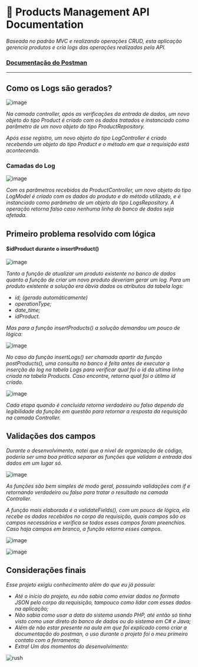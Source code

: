<h1>📄 Products Management API Documentation</h1>

<p><i>
 Baseada no padrão MVC e realizando operações CRUD, esta aplicação gerencia produtos e cria logs das operações realizadas pela API.
</p></i>

<h3><a href="https://documenter.getpostman.com/view/37986149/2sAXqzWyKi">Documentação do Postman</a></h3>

<hr />

###

<h2>Como os Logs são gerados?</h2>

![image](https://github.com/user-attachments/assets/6fa321ed-520a-4271-990d-33cb950a76bd)


<p><i>
  Na camada controller, após as verificações da entrada de dados, um novo objeto do tipo Product é criado com os dados tratados e instanciado como parâmetro de um novo objeto do tipo ProductRepository.
</p>
<p>
  Após esse registro, um novo objeto do tipo LogController é criado recebendo um objeto do tipo Product e o método em que a requisição está acontecendo.
</p></i>

<h3>Camadas do Log</h3>

![image](https://github.com/user-attachments/assets/4fbf3bbf-fdc3-481c-848c-592881d318d2)


<p><i>
  Com os parâmetros recebidos da ProductController, um novo objeto do tipo LogModel é criado com os dados do produto e do método utilizado, e é instanciado como parâmetro de um objeto do tipo LogsRepository. A operação retorna falso caso nenhuma linha do banco de dados seja afetada.
</p></i>

###

<h2>Primeiro problema resolvido com lógica</h2>
<h4>$idProduct durante o insertProduct()</h4>

![image](https://github.com/user-attachments/assets/723a818e-f7ea-47d6-87ae-da4d9f155f97)

<p><i>
  Tanto a função de atualizar um produto existente no banco de dados quanto a função de criar um novo produto deveriam gerar um log. Para um produto existente a solução era óbvia dados os atributos da tabela logs:
  <ul>
    <li>id; (gerado automáticamente)</li>
    <li>operationType;</li>
    <li>date_time;</li>
    <li>idProduct.</li>
  </ul>
</p>

<p>
  Mas para a função insertProducts() a solução demandou um pouco de lógica:
</p>
</i>

![image](https://github.com/user-attachments/assets/30f36082-9ccf-449c-b056-78e2d991f702)

<p><i>
  No caso da função insertLogs() ser chamada apartir da função postProducts(), uma consulta no banco é feita antes de executar a inserção do log na tabela Logs para verificar qual foi o id da ultima linha criada na tabela Products. Caso encontre, retorna qual foi o 
  útilmo id criado.
</i></p>

![image](https://github.com/user-attachments/assets/0c0cfff9-896e-413b-a55a-6bd920a919f8)

<p><i>
  Cada etapa quando é concluída retorna verdadeiro ou falso dependo da legibilidade da função em questão para retornar a resposta da requisição na camada Controller.
</p></i>

###

<h2>Validações dos campos</h2>

<p><i>
  Durante o desenvolvimento, notei que a nível de organização de código, poderia ser uma boa prática separar as funções que validam a entrada dos dados em um lugar só.
</p></i>

![image](https://github.com/user-attachments/assets/4501f858-110f-47da-b225-c306970757da)


<p><i>
  As funções são bem simples de modo geral, possuindo validações com if e retornando verdadeiro ou falso para tratar o resultado na camada Controller.
</p>
<p>
  A função mais elaborada é a validateFields(), com um pouco de lógica, ela recebe os dados recebidos no corpo da requisição, quais campos são os campos necessários e verifica se todos esses campos foram preenchios. Caso haja campos em branco, a função retorna esses campos.
</p>
</i>

![image](https://github.com/user-attachments/assets/e941f8de-273f-49e8-a64d-c5609fc2bcdc)

![image](https://github.com/user-attachments/assets/adeb6b92-0367-4a6c-90f1-5b2ac8c0f400)

###

<h2>Considerações finais</h2>

<p><i>
  Esse projeto exigiu conhecimento além do que eu já possuía:
  <ul>
    <li>Até o início do projeto, eu não sabia como enviar dados no formato JSON pelo corpo da requisição, tampouco como lidar com esses dados na aplicação;</li>
    <li>Não sabia como usar a data do sistema usando PHP, até então só tinha visto como usar direto do banco de dados ou do sistema em C# e Java;</li>
    <li>Além de não estar presente na aula em que foi explicado como criar a documentação do postman, o uso durante o projeto foi o meu primeiro contato com a ferramenta;</li>
    <li>Extra! Um dos momentos do desenvolvimento:</li>
  </ul>
</i></p>

![rush](https://github.com/user-attachments/assets/78d9b0f1-8499-44fc-be51-223e4ca4cd40)
